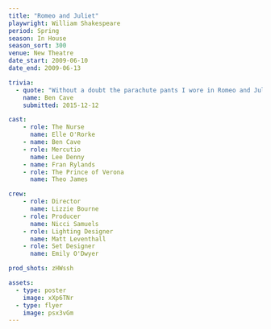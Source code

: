 ```yaml
---
title: "Romeo and Juliet"
playwright: William Shakespeare
period: Spring
season: In House
season_sort: 300
venue: New Theatre
date_start: 2009-06-10
date_end: 2009-06-13

trivia:
  - quote: "Without a doubt the parachute pants I wore in Romeo and Juliet. They were brilliant. Incredibly flattering."
    name: Ben Cave
    submitted: 2015-12-12

cast:
    - role: The Nurse
      name: Elle O'Rorke
    - name: Ben Cave
    - role: Mercutio
      name: Lee Denny
    - name: Fran Rylands
    - role: The Prince of Verona
      name: Theo James

crew:
    - role: Director
      name: Lizzie Bourne
    - role: Producer
      name: Nicci Samuels
    - role: Lighting Designer
      name: Matt Leventhall
    - role: Set Designer
      name: Emily O'Dwyer

prod_shots: zHWssh

assets:
  - type: poster
    image: xXp6TNr
  - type: flyer
    image: psx3vGm
---
```

